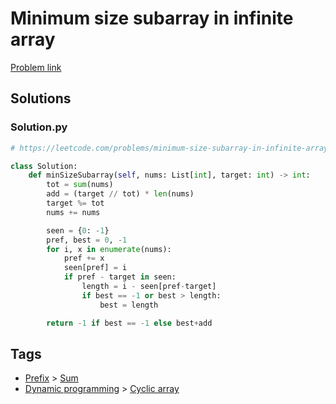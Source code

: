 # Minimum size subarray in infinite array

[Problem link](https://leetcode.com/problems/minimum-size-subarray-in-infinite-array/)

## Solutions


### Solution.py
```py
# https://leetcode.com/problems/minimum-size-subarray-in-infinite-array/

class Solution:
    def minSizeSubarray(self, nums: List[int], target: int) -> int:
        tot = sum(nums)
        add = (target // tot) * len(nums)
        target %= tot
        nums += nums

        seen = {0: -1}
        pref, best = 0, -1
        for i, x in enumerate(nums):
            pref += x
            seen[pref] = i
            if pref - target in seen:
                length = i - seen[pref-target]
                if best == -1 or best > length:
                    best = length

        return -1 if best == -1 else best+add
```
## Tags

* [Prefix](/Collections/prefix.md#prefix) > [Sum](/Collections/prefix.md#sum)
* [Dynamic programming](/Collections/dynamic-programming.md#dynamic-programming) > [Cyclic array](/Collections/dynamic-programming.md#cyclic-array)
